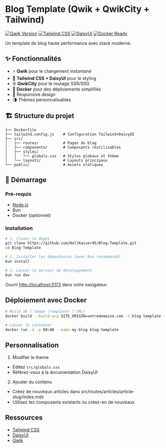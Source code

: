 # Blog Template (Qwik + QwikCity + Tailwind)

[![Qwik Version](https://img.shields.io/badge/Qwik-v1.2+-blue.svg)](https://qwik.dev/)
[![Tailwind CSS](https://img.shields.io/badge/Tailwind_CSS-v3.3+-06B6D4.svg)](https://tailwindcss.com/)
[![DaisyUI](https://img.shields.io/badge/DaisyUI-v3.9+-FF7AC1.svg)](https://daisyui.com/)
[![Docker Ready](https://img.shields.io/badge/Docker-Ready-2496ED.svg)](https://www.docker.com/)

Un template de blog haute performance avec stack moderne.

## ✨ Fonctionnalités

- ⚡ **Qwik** pour le chargement instantané
- 🎨 **Tailwind CSS + DaisyUI** pour le styling
- 🌐 **QwikCity** pour le routage SSR/SSG
- 🐳 **Docker** pour des déploiements simplifiés
- 📱 Responsive design
- 🌗 Thèmes personnalisables

## 🏗 Structure du projet

```text
├── Dockerfile
├── tailwind.config.js    # Configuration Tailwind+DaisyUI
├── src/
│   ├── routes/           # Pages du blog
│   ├── components/       # Composants réutilisables
│   ├── styles/
│   │   └── globals.css   # Styles globaux et thème
│   └── layouts/          # Layouts principaux
└── public/               # Assets statiques
```

## 🚀 Démarrage

### Pré-requis

- [Node.js](https://nodejs.org/en/download/)
- Bun
- Docker (optionnel)

### Installation

```bash
# 1. Cloner le dépôt
git clone https://github.com/HellKaiser45/Blog-Template.git
cd Blog-Template

# 2. Installer les dépendances (avec Bun recommandé)
bun install

# 3. Lancer le serveur de développement
bun run dev
```

Ouvrir <http://localhost:5173> dans votre navigateur.

## Déploiement avec Docker

```bash
# Build de l'image (remplacer l'URL)
docker build --build-arg SITE_ORIGIN=votredomaine.com -t blog-template .

# Lancer le container
docker run -d -p 80:80 --name my-blog blog-template
```

## Personnalisation

1. Modifier le theme

- Éditez `src/globals.css`
- Référez-vous à la documentation DaisyUI

2. Ajouter du contenu

- Créez de nouveaux articles dans src/routes/articles/article-slug/index.mdx
- Utilisez les composants existants ou créez-en de nouveaux

## Ressources

- [Tailwind CSS](https://tailwindcss.com/)
- [DaisyUI](https://daisyui.com/)
- [Qwik](https://qwik.builder.io/)
